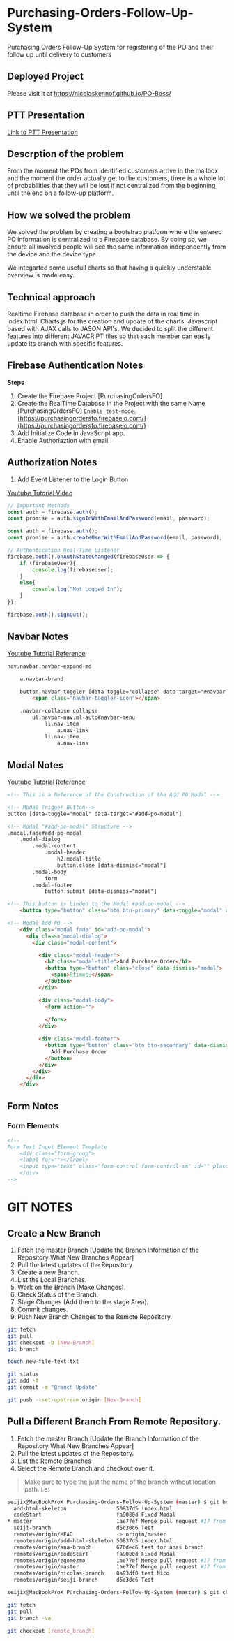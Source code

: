# Purchasing-Orders-Follow-Up-System
Purchasing Orders Follow-Up System for registering of the PO and their follow up until delivery to customers

## Deployed Project
Please visit it at https://nicolaskennof.github.io/PO-Boss/

## PTT Presentation
[Link to PTT Presentation](https://docs.google.com/presentation/d/1tLMjteb4qp60cTpJ9WEAurfOwgx-qxMX1uiCRd6iFpY/edit)

## Descrption of the problem
From the moment the POs from identified customers arrive in the mailbox and the moment the order actually get to the customers, there is a whole lot of probabilities that they will be lost if not centralized from the beginning until the end on a follow-up platform.

## How we solved the problem
We solved the problem by creating a bootstrap platform where the entered PO information is centralized to a Firebase database. By doing so, we ensure all involved people will see the same information independently from the device and the device type.

We integarted some usefull charts so that having a quickly understable overview is made easy.

## Technical approach
Realtime Firebase database in order to push the data in real time in index.html.
Charts.js for the creation and update of the charts.
Javascript based with AJAX calls to JASON API's.
We decided to split the different features into different JAVACRIPT files so that each member can easily update its branch with specific features.

## Firebase Authentication Notes
**Steps**

1. Create the Firebase Project [PurchasingOrdersFO]
2. Create the RealTime Database in the Project with the same Name [PurchasingOrdersFO] `Enable test-mode`. [https://purchasingordersfo.firebaseio.com/](https://purchasingordersfo.firebaseio.com/)
3. Add Initialize Code in JavaScript app.
4. Enable Authoriaztion with email.

## Authorization Notes
1. Add Event Listener to the Login Button

[Youtube Tutorial Video](https://youtu.be/-OKrloDzGpU)

```javascript
// Important Methods
const auth = firebase.auth();
const promise = auth.signInWithEmailAndPassword(email, password);

const auth = firebase.auth();
const promise = auth.createUserWithEmailAndPassword(email, password);

// Authentication Real-Time Listener
firebase.auth().onAuthStateChanged(firebaseUser => {
    if (firebaseUser){
        console.log(firebaseUser);
    }
    else{
        console.log("Not Logged In");
    }
});

firebase.auth().signOut();

```

## Navbar Notes
[Youtube Tutorial Reference](https://youtu.be/23bpce-5s8I)

``` html
nav.navbar.navbar-expand-md
    
    a.navbar-brand

    button.navbar-toggler [data-toggle="collapse" data-target="#navbar-menu"]
        <span class="navbar-toggler-icon"></span>

    .navbar-collapse collapse
        ul.navbar-nav.ml-auto#navbar-menu
            li.nav-item
                a.nav-link
            li.nav-item
                a.nav-link

```

## Modal Notes

[Youtube Tutorial Reference](https://www.youtube.com/watch?v=N3RK2dZpQXs&t=743s)

```html
<!-- This is a Reference of the Construction of the Add PO Modal -->

<!-- Modal Trigger Button-->
button [data-toggle="modal" data-target="#add-po-modal"]

<!-- Modal "#add-po-modal" Structure -->
.modal.fade#add-po-modal
    .modal-dialog
        .modal-content
            .modal-header
                h2.modal-title
                button.close [data-dismiss="modal"]
        .modal-body
            form
        .modal-footer
            button.submit [data-dismiss="modal"]
```

``` html
<!-- This button is binded to the Modal #add-po-modal -->
    <button type="button" class="btn btn-primary" data-toggle="modal" data-target="#add-po-modal">Add PO</button>

<!-- Modal Add PO -->
    <div class="modal fade" id="add-po-modal">
      <div class="modal-dialog">
        <div class="modal-content">

          <div class="modal-header">
            <h2 class="modal-title">Add Purchase Order</h2>
            <button type="button" class="close" data-dismiss="modal">
              <span>&times;</span>
            </button>
          </div>

          <div class="modal-body">
            <form action="">
              
            </form>
          </div>

          <div class="modal-footer">
            <button type="button" class="btn btn-secondary" data-dismiss="modal">
              Add Purchase Order
            </button>
          </div>
        </div>
      </div>
    </div>
```

## Form Notes
### Form Elements
```html
<!--
Form Text Input Element Template
    <div class="form-group">
    <label for=""></label>
    <input type="text" class="form-control form-control-sm" id="" placeholder="">
    </div>
-->
```

# GIT NOTES
## Create a New Branch
1. Fetch the master Branch [Update the Branch Information of the Repository What New Branches Appear]
2. Pull the latest updates of the Repository
3. Create a new Branch.
4. List the Local Branches.
5. Work on the Branch (Make Changes).
6. Check Status of the Branch.
7. Stage Changes (Add them to the stage Area).
8. Commit changes.
9. Push New Branch Changes to the Remote Repository.


```bash
git fetch
git pull
git checkout -b [New-Branch]
git branch

touch new-file-text.txt

git status
git add -A
git commit -m "Branch Update"

git push --set-upstream origin [New-Branch]
```

## Pull a Different Branch From Remote Repository.
1. Fetch the master Branch [Update the Branch Information of the Repository What New Branches Appear]
2. Pull the latest updates of the Repository.
3. List the Remote Branches
4. Select the Remote Branch and checkout over it.

> Make sure to type the just the name of the branch without location path.
> i.e:
```bash
seijix@MacBookProX Purchasing-Orders-Follow-Up-System (master) $ git branch -va
  add-html-skeleton                50837d5 index.html
  codeStart                        fa9080d Fixed Modal
* master                           1ae77ef Merge pull request #17 from nicolaskennof/codeStart
  seiji-branch                     d5c30c6 Test
  remotes/origin/HEAD              -> origin/master
  remotes/origin/add-html-skeleton 50837d5 index.html
  remotes/origin/ana-branch        670dec6 test for anas branch
  remotes/origin/codeStart         fa9080d Fixed Modal
  remotes/origin/egomezmo          1ae77ef Merge pull request #17 from nicolaskennof/codeStart
  remotes/origin/master            1ae77ef Merge pull request #17 from nicolaskennof/codeStart
  remotes/origin/nicolas-branch    0a93df0 test Nico
  remotes/origin/seiji-branch      d5c30c6 Test

seijix@MacBookProX Purchasing-Orders-Follow-Up-System (master) $ git checkout nicolas-branch
```

```bash
git fetch
git pull
git branch -va

git checkout [remote_branch]

```
